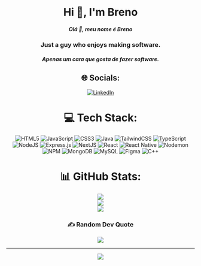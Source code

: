 <h1 align="center">Hi 👋, I'm Breno</h1>
<h5 align="center">Olá 👋, meu nome é Breno</h5>
<h3 align="center">Just a guy who enjoys making software.</h3>
<h5 align="center">Apenas um cara que gosta de fazer software.</h5>

<div align="center">

## 🌐 Socials:
[![LinkedIn](https://img.shields.io/badge/LinkedIn-%230077B5.svg?logo=linkedin&logoColor=white)](https://linkedin.com/in/https://linkedin.com/in/https://www.linkedin.com/in/breno-maitano-pereira-78a8b9181)

# 💻 Tech Stack:
![HTML5](https://img.shields.io/badge/html5-%23E34F26.svg?style=flat&logo=html5&logoColor=white) 
![JavaScript](https://img.shields.io/badge/javascript-%23323330.svg?style=flat&logo=javascript&logoColor=%23F7DF1E) 
![CSS3](https://img.shields.io/badge/css3-%231572B6.svg?style=flat&logo=css3&logoColor=white) ![Java](https://img.shields.io/badge/java-%23ED8B00.svg?style=flat&logo=openjdk&logoColor=white)
![TailwindCSS](https://img.shields.io/badge/tailwindcss-%2338B2AC.svg?style=flat&logo=tailwind-css&logoColor=white)
![TypeScript](https://img.shields.io/badge/typescript-%23007ACC.svg?style=flat&logo=typescript&logoColor=white)
![NodeJS](https://img.shields.io/badge/node.js-6DA55F?style=flat&logo=node.js&logoColor=white)
![Express.js](https://img.shields.io/badge/express.js-%23404d59.svg?style=flat&logo=express&logoColor=%2361DAFB)
![NextJS](https://img.shields.io/badge/next.js-000000?style=for-the-badge&logo=nextdotjs&logoColor=white)
![React](https://img.shields.io/badge/react-%2320232a.svg?style=flat&logo=react&logoColor=%2361DAFB) ![React Native](https://img.shields.io/badge/react_native-%2320232a.svg?style=flat&logo=react&logoColor=%2361DAFB)
![Nodemon](https://img.shields.io/badge/NODEMON-%23323330.svg?style=flat&logo=nodemon&logoColor=%BBDEAD) 
![NPM](https://img.shields.io/badge/NPM-%23CB3837.svg?style=flat&logo=npm&logoColor=white) 
![MongoDB](https://img.shields.io/badge/MongoDB-%234ea94b.svg?style=flat&logo=mongodb&logoColor=white)
![MySQL](https://img.shields.io/badge/mysql-4479A1.svg?style=flat&logo=mysql&logoColor=white) 
![Figma](https://img.shields.io/badge/figma-%23F24E1E.svg?style=flat&logo=figma&logoColor=white)
![C++](https://img.shields.io/badge/c++-%2300599C.svg?style=flat&logo=c%2B%2B&logoColor=white) 

# 📊 GitHub Stats:
![](https://github-readme-stats.vercel.app/api?username=bmp29&theme=radical&hide_border=false&include_all_commits=true&count_private=true)<br/>
![](https://github-readme-streak-stats.herokuapp.com/?user=bmp29&theme=radical&hide_border=false)<br/>
![](https://github-readme-stats.vercel.app/api/top-langs/?username=bmp29&theme=radical&hide_border=false&include_all_commits=true&count_private=true&layout=compact)

### ✍️ Random Dev Quote
![](https://quotes-github-readme.vercel.app/api?type=horizontal&theme=radical)

---
[![](https://visitcount.itsvg.in/api?id=bmp29&icon=0&color=10)](https://visitcount.itsvg.in)
</div>
